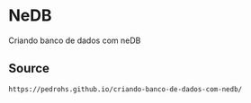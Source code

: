 # NeDB

Criando banco de dados com neDB

## Source

```
https://pedrohs.github.io/criando-banco-de-dados-com-nedb/
```


